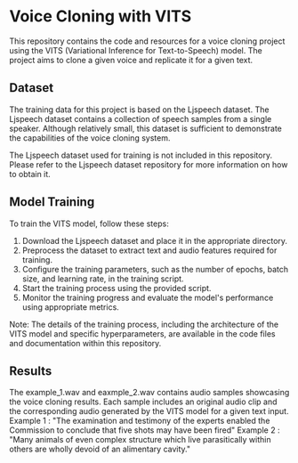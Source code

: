 
# Voice Cloning with VITS
This repository contains the code and resources for a voice cloning project using the VITS (Variational Inference for Text-to-Speech) model. The project aims to clone a given voice and replicate it for a given text.

## Dataset

The training data for this project is based on the Ljspeech dataset. The Ljspeech dataset contains a collection of speech samples from a single speaker. Although relatively small, this dataset is sufficient to demonstrate the capabilities of the voice cloning system.

The Ljspeech dataset used for training is not included in this repository. Please refer to the Ljspeech dataset repository for more information on how to obtain it.

## Model Training

To train the VITS model, follow these steps:

1. Download the Ljspeech dataset and place it in the appropriate directory.
2. Preprocess the dataset to extract text and audio features required for training.
3. Configure the training parameters, such as the number of epochs, batch size, and learning rate, in the training script.
4. Start the training process using the provided script.
5. Monitor the training progress and evaluate the model's performance using appropriate metrics.

Note: The details of the training process, including the architecture of the VITS model and specific hyperparameters, are available in the code files and documentation within this repository.

## Results
The  example_1.wav and eaxmple_2.wav  contains audio samples showcasing the voice cloning results. Each sample includes an original audio clip and the corresponding audio generated by the VITS model for a given text input.
Example 1 : "The examination and testimony of the experts enabled the Commission to conclude that five shots may have been fired"
Example 2 : "Many animals of even complex structure which live parasitically within others are wholly devoid of an alimentary cavity."

